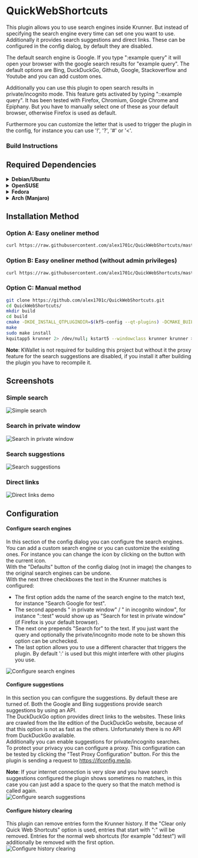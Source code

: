 # QuickWebShortcuts

This plugin allows you to use search engines inside Krunner. But instead of specifying the search
engine every time can set one you want to use. Additionally it provides search suggestions and direct 
links. These can be configured in the config dialog, by default they are disabled.

The default search engine is Google. If you type ":example query" it will open your 
browser with the google search results for "example query". The default options are Bing, DuckDuckGo,
Github, Google, Stackoverflow and Youtube and you can add custom ones.

Additionally you can use this plugin to open search results in private/incognito mode. 
This feature gets activated by typing "::example query".
It has been tested with Firefox, Chromium, Google Chrome and Epiphany.
But you have to manually select one of these as your default browser, otherwise Firefox is used as default.

Furthermore you can customize the letter that is used to trigger the plugin in the config,
for instance you can use '!', '?', '#' or '<'.

### Build Instructions
## Required Dependencies

<details>
<summary><b>Debian/Ubuntu</b></summary>

```bash
sudo apt install cmake extra-cmake-modules build-essential libkf5runner-dev libkf5textwidgets-dev qtdeclarative5-dev gettext libkf5notifications-dev libkf5wallet-dev libkf5kcmutils-dev
```

</details>

<details>
<summary><b>OpenSUSE</b></summary>

```bash
sudo zypper install cmake extra-cmake-modules libQt5Widgets5 libQt5Core5 libqt5-qtlocation-devel ki18n-devel ktextwidgets-devel kservice-devel krunner-devel gettext-tools kconfigwidgets-devel knotifications-devel kwallet-devel kcmutils-devel
```

</details>

<details>
<summary><b>Fedora</b></summary>

```bash
sudo dnf install cmake extra-cmake-modules kf5-ki18n-devel kf5-kservice-devel kf5-krunner-devel kf5-ktextwidgets-devel gettext kf5-knotifications-devel kf5-kwallet-devel kf5-kcmutils-devel
```

</details>

<details>
<summary><b>Arch (Manjaro)</b></summary>

```bash
sudo pacman -S cmake extra-cmake-modules knotifications kwallet kcmutils
```
  
</details>

## Installation Method

### Option A: Easy oneliner method  

```bash
curl https://raw.githubusercontent.com/alex1701c/QuickWebShortcuts/master/install.sh | bash
```

### Option B: Easy oneliner method (without admin privileges)

```bash
curl https://raw.githubusercontent.com/alex1701c/QuickWebShortcuts/master/install-user.sh | bash
```

### Option C: Manual method

```bash
git clone https://github.com/alex1701c/QuickWebShortcuts.git  
cd QuickWebShortcuts/
mkdir build
cd build
cmake -DKDE_INSTALL_QTPLUGINDIR=$(kf5-config --qt-plugins) -DCMAKE_BUILD_TYPE=Release ..
make
sudo make install
kquitapp5 krunner 2> /dev/null; kstart5 --windowclass krunner krunner > /dev/null 2>&1 &
```

**Note**: KWallet is not required for building this project but without it the proxy feature for the 
search suggestions are disabled, if you install it after building the plugin you have to recompile it.  

## Screenshots

### Simple search  
![Simple search](https://raw.githubusercontent.com/alex1701c/Screenshots/master/QuickWebShortcuts/simple_search.png)

### Search in private window  
![Search in private window](https://raw.githubusercontent.com/alex1701c/Screenshots/master/QuickWebShortcuts/private_window_search.png)

### Search suggestions  
![Search suggestions](https://raw.githubusercontent.com/alex1701c/Screenshots/master/QuickWebShortcuts/search_suggestions_demo.png)

### Direct links
![Direct links demo](https://raw.githubusercontent.com/alex1701c/Screenshots/master/QuickWebShortcuts/direct_links_demo.png)

## Configuration

#### Configure search engines
In this section of the config dialog you can configure the search engines.  
You can add a custom search engine or you can customize the existing ones. For instance you can change the icon by clicking on the button with the current icon.  
With the "Defaults" button of the config dialog (not in image) the changes to the original search engines can be undone.  
With the next three checkboxes the text in the Krunner matches is configured:

- The first option adds the name of the search engine to the match text, for instance "Search Google for test".  
- The second appends " in private window" / " in incognito window", for instance "::test" would show up as "Search for test in private window" (if Firefox is your default browser).  
- The next one prepends "Search for" to the text. If you just want the query and optionally the private/incognito mode note to be shown this option can be unchecked.  
- The last option allows you to use a different character that triggers the plugin. By default ':' is used but this might interfere with other plugins you use.

![Configure search engines](https://raw.githubusercontent.com/alex1701c/Screenshots/master/QuickWebShortcuts/config_dialog_search_engines_section.png)

#### Configure suggestions
In this section you can configure the suggestions. By default these are turned of.
Both the Google and Bing suggestions provide search suggestions by using an API.  
The DuckDuckGo option provides direct links to the websites.
These links are crawled from the lite edition of the DuckDuckGo website, because of that this option is not as fast as the others.
Unfortunately there is no API from DuckDuckGo available.  
Additionally you can enable suggestions for private/incognito searches.  
To protect your privacy you can configure a proxy.
This configuration can be tested by clicking the "Test Proxy Configuration" button.
For this the plugin is sending a request to https://ifconfig.me/ip.

**Note**: If your internet connection is very slow and you have search suggestions configured the plugin shows sometimes no matches, in this case you can just add a space to the query so that the match method is called again.  
![Configure search suggestions](https://raw.githubusercontent.com/alex1701c/Screenshots/master/QuickWebShortcuts/config_dialog_search_suggestions_section.png)

#### Configure history clearing  
This plugin can remove entries form the Krunner history.
If the "Clear only Quick Web Shortcuts" option is used, entries that start with ":" will be removed.
Entries for the normal web shortcuts (for example "dd:test") will additionally be removed with the first option.  
![Configure history clearing](https://raw.githubusercontent.com/alex1701c/Screenshots/master/QuickWebShortcuts/config_dialog_clear_history_section.png)
